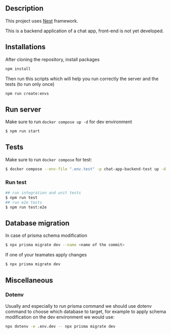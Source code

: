 ## Description

This project uses [Nest](https://github.com/nestjs/nest) framework.

This is a backend application of a chat app, front-end is not yet developed.

## Installations

After cloning the repository, install packages

```bash
npm install
```

Then run this scripts which will help you run correctly the server and the tests (to run only once)

```bash
npm run create:envs
```

## Run server

Make sure to run `docker compose up -d` for dev environment

```bash
$ npm run start
```

## Tests

Make sure to run `docker compose` for test:

```bash
$ docker compose --env-file ".env.test" -p chat-app-backend-test up -d
```

### Run test

```bash
## run integration and unit tests
$ npm run test
## run e2e tests
$ npm run test:e2e
```

## Database migration

In case of prisma schema modification 

```bash
$ npx prisma migrate dev --name <name of the commit>
```

If one of your teamates apply changes

```bash
$ npx prisma migrate dev
```

## Miscellaneous

### Dotenv

Usually and especially to run prisma command we should use dotenv command to choose which database to target, for example to apply schema modification on the dev environment we would use:

```bash
npx dotenv -e .env.dev -- npx prisma migrate dev
```
